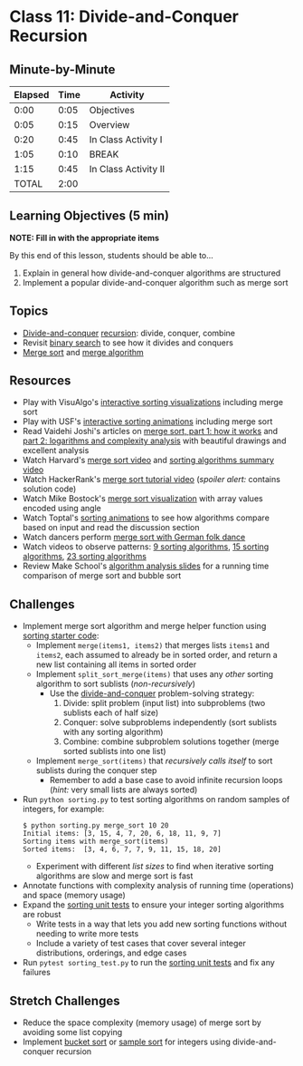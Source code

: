 # Class 11: Divide-and-Conquer Recursion

## Minute-by-Minute

| **Elapsed** | **Time** | **Activity**         |
|-------------|----------|----------------------|
| 0:00        | 0:05     | Objectives           |
| 0:05        | 0:15     | Overview             |
| 0:20        | 0:45     | In Class Activity I  |
| 1:05        | 0:10     | BREAK                |
| 1:15        | 0:45     | In Class Activity II |
| TOTAL       | 2:00     |                      |

## Learning Objectives (5 min)

**NOTE: Fill in with the appropriate items**

By this end of this lesson, students should be able to...

1. Explain in general how divide-and-conquer algorithms are structured
1. Implement a popular divide-and-conquer algorithm such as merge sort

## Topics
- [Divide-and-conquer]&nbsp;[recursion]: divide, conquer, combine
- Revisit [binary search] to see how it divides and conquers
- [Merge sort] and [merge algorithm]

## Resources
- Play with VisuAlgo's [interactive sorting visualizations][VisuAlgo sorting] including merge sort
- Play with USF's [interactive sorting animations][USF sorting] including merge sort
- Read Vaidehi Joshi's articles on [merge sort, part 1: how it works][BaseCS merge sort 1] and [part 2: logarithms and complexity analysis][BaseCS merge sort 2] with beautiful drawings and excellent analysis
- Watch Harvard's [merge sort video] and [sorting algorithms summary video]
- Watch HackerRank's [merge sort tutorial video] (*spoiler alert:* contains solution code)
- Watch Mike Bostock's [merge sort visualization] with array values encoded using angle
- Watch Toptal's [sorting animations] to see how algorithms compare based on input and read the discussion section
- Watch dancers perform [merge sort with German folk dance]
- Watch videos to observe patterns: [9 sorting algorithms], [15 sorting algorithms], [23 sorting algorithms]
- Review Make School's [algorithm analysis slides] for a running time comparison of merge sort and bubble sort

## Challenges
- Implement merge sort algorithm and merge helper function using [sorting starter code]:
	- Implement `merge(items1, items2)` that merges lists `items1` and `items2`, each assumed to already be in sorted order, and return a new list containing all items in sorted order
	- Implement `split_sort_merge(items)` that uses any *other* sorting algorithm to sort sublists (*non-recursively*)
		- Use the [divide-and-conquer] problem-solving strategy:
			1. Divide: split problem (input list) into subproblems (two sublists each of half size)
			2. Conquer: solve subproblems independently (sort sublists with any sorting algorithm)
			3. Combine: combine subproblem solutions together (merge sorted sublists into one list)
	- Implement `merge_sort(items)` that *recursively calls itself* to sort sublists during the conquer step
		- Remember to add a base case to avoid infinite recursion loops (*hint:* very small lists are always sorted)
- Run `python sorting.py` to test sorting algorithms on random samples of integers, for example:
	```
	$ python sorting.py merge_sort 10 20
	Initial items: [3, 15, 4, 7, 20, 6, 18, 11, 9, 7]
	Sorting items with merge_sort(items)
	Sorted items:  [3, 4, 6, 7, 7, 9, 11, 15, 18, 20]
	```
	- Experiment with different *list sizes* to find when iterative sorting algorithms are slow and merge sort is fast
- Annotate functions with complexity analysis of running time (operations) and space (memory usage)
- Expand the [sorting unit tests] to ensure your integer sorting algorithms are robust
	- Write tests in a way that lets you add new sorting functions without needing to write more tests
	- Include a variety of test cases that cover several integer distributions, orderings, and edge cases
- Run `pytest sorting_test.py` to run the [sorting unit tests] and fix any failures

## Stretch Challenges
- Reduce the space complexity (memory usage) of merge sort by avoiding some list copying
- Implement [bucket sort] or [sample sort] for integers using divide-and-conquer recursion


[divide-and-conquer]: https://en.wikipedia.org/wiki/Divide_and_conquer_algorithm
[recursion]: https://en.wikipedia.org/wiki/Recursion_(computer_science)
[binary search]: https://en.wikipedia.org/wiki/Binary_search_algorithm
[merge algorithm]: https://en.wikipedia.org/wiki/Merge_algorithm
[merge sort]: https://en.wikipedia.org/wiki/Merge_sort
[bucket sort]: https://en.wikipedia.org/wiki/Bucket_sort
[sample sort]: https://en.wikipedia.org/wiki/Samplesort

[algorithm analysis slides]: slides/algorithm-analysis.pdf
[VisuAlgo sorting]: https://visualgo.net/en/sorting
[USF sorting]: https://www.cs.usfca.edu/~galles/visualization/ComparisonSort.html
[sorting animations]: https://www.toptal.com/developers/sorting-algorithms/
[merge sort visualization]: http://bl.ocks.org/mbostock/1243323
[BaseCS merge sort 1]: https://medium.com/basecs/making-sense-of-merge-sort-part-1-49649a143478
[BaseCS merge sort 2]: https://medium.com/basecs/making-sense-of-merge-sort-part-2-be8706453209

[merge sort tutorial video]: https://www.youtube.com/watch?v=KF2j-9iSf4Q
[merge sort video]: https://www.youtube.com/watch?v=sWtYJv_YXbo
[sorting algorithms summary video]: https://www.youtube.com/watch?v=B6l7AJYgCOI
[3 sorting algorithms]: https://www.youtube.com/watch?v=jHPexHsDxwQ
[9 sorting algorithms]: https://www.youtube.com/watch?v=ZZuD6iUe3Pc
[15 sorting algorithms]: https://www.youtube.com/watch?v=kPRA0W1kECg
[23 sorting algorithms]: https://www.youtube.com/watch?v=rqI6KT6cOas
[merge sort with German folk dance]: https://www.youtube.com/watch?v=dENca26N6V4

[sorting starter code]: source/sorting.py
[sorting unit tests]: source/sorting_test.py
